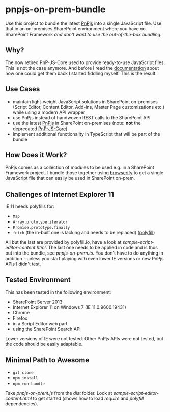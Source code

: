 # pnpjs-on-prem-bundle
Use this project to bundle the latest [PnPjs](https://pnp.github.io/pnpjs/) into a single JavaScript file. Use that in an on-premises SharePoint environment where you have no SharePoint Framework _and don't want to use the out-of-the-box bundling_.

## Why?
The now retired PnP-JS-Core used to provide ready-to-use JavaScript files. This is not the case anymore. And before I read the [documentation](https://pnp.github.io/pnpjs/documentation/gulp-commands/) about how one could get them back I started fiddling myself. This is the result.

## Use Cases
* maintain light-weight JavaScript solutions in SharePoint on-premises (Script Editor, Content Editor, Add-ins, Master Page customizations etc.) while using a modern API wrapper
* use PnPjs instead of handwoven REST calls to the SharePoint API
* use the latest [PnPjs](https://pnp.github.io/pnpjs/) in SharePoint on-premises (note: **not** the deprecated [PnP-JS-Core](https://github.com/SharePoint/PnP-JS-Core))
* implement additional functionality in TypeScript that will be part of the bundle

## How Does it Work?

PnPjs comes as a collection of modules to be used e.g. in a SharePoint Framework project. I bundle those together using [browserify](http://browserify.org/) to get a single JavaScript file that can easily be used in SharePoint on-prem.

## Challenges of Internet Explorer 11
IE 11 needs polyfills for:
* `Map`
* `Array.prototype.iterator`
* `Promise.prototype.finally`
* `fetch` (the in-built one is lacking and needs to be replaced) ([polyfill](https://github.com/github/fetch))

All but the last are provided by polyfill.io, have a look at _sample-script-editor-content.html_. The last one needs to be applied in code and is thus put into the bundle, see _pnpjs-on-prem.ts_. You don't have to do anything in addition - unless you start playing with even lower IE versions or new PnPjs APIs I didn't test.

## Tested Environment
This has been tested in the following environment:
* SharePoint Server 2013
* Internet Explorer 11 on Windows 7 (IE 11.0.9600.19431)
* Chrome
* Firefox
* in a Script Editor web part
* using the SharePoint Search API

Lower versions of IE were not tested. Other PnPjs APIs were not tested, but the code should be easily adaptable.

## Minimal Path to Awesome
* `git clone`
* `npm install`
* `npm run bundle`

Take _pnpjs-on-prem.js_ from the _dist_ folder. Look at _sample-script-editor-content.html_ to get started (shows how to load _require_ and _polyfill_ dependencies).
